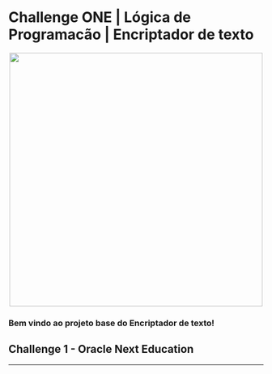 # Challenge ONE | Lógica de Programacão | Encriptador de texto

<p align="center" >
     <img width="500" heigth="300" src="https://user-images.githubusercontent.com/91544872/157673573-5e781ce9-601c-4ea3-9db1-b60bebf717aa.png">
</p>

### Bem vindo ao projeto base do Encriptador de texto!

## Challenge 1 - Oracle Next Education
---

